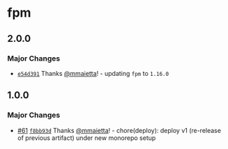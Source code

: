 # fpm

## 2.0.0

### Major Changes

- [`e54d391`](https://github.com/electron-userland/electron-builder-binaries/commit/e54d39194b7c74ac9b6e652d1d2a25f7d0cab5c7) Thanks [@mmaietta](https://github.com/mmaietta)! - updating `fpm` to `1.16.0`

## 1.0.0

### Major Changes

- [#61](https://github.com/electron-userland/electron-builder-binaries/pull/61) [`f8bb93d`](https://github.com/electron-userland/electron-builder-binaries/commit/f8bb93d87215fe9095c419e2939f3ea1bc60fefa) Thanks [@mmaietta](https://github.com/mmaietta)! - chore(deploy): deploy v1 (re-release of previous artifact) under new monorepo setup
